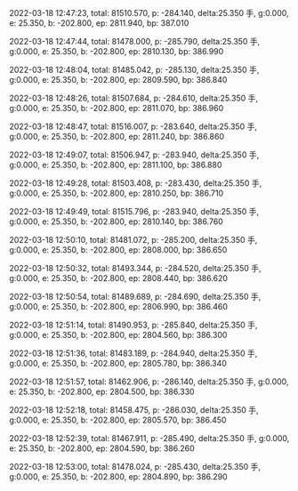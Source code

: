 2022-03-18 12:47:23, total: 81510.570, p: -284.140, delta:25.350 手, g:0.000, e: 25.350, b: -202.800, ep: 2811.940, bp: 387.010

2022-03-18 12:47:44, total: 81478.000, p: -285.790, delta:25.350 手, g:0.000, e: 25.350, b: -202.800, ep: 2810.130, bp: 386.990

2022-03-18 12:48:04, total: 81485.042, p: -285.130, delta:25.350 手, g:0.000, e: 25.350, b: -202.800, ep: 2809.590, bp: 386.840

2022-03-18 12:48:26, total: 81507.684, p: -284.610, delta:25.350 手, g:0.000, e: 25.350, b: -202.800, ep: 2811.070, bp: 386.960

2022-03-18 12:48:47, total: 81516.007, p: -283.640, delta:25.350 手, g:0.000, e: 25.350, b: -202.800, ep: 2811.240, bp: 386.860

2022-03-18 12:49:07, total: 81506.947, p: -283.940, delta:25.350 手, g:0.000, e: 25.350, b: -202.800, ep: 2811.100, bp: 386.880

2022-03-18 12:49:28, total: 81503.408, p: -283.430, delta:25.350 手, g:0.000, e: 25.350, b: -202.800, ep: 2810.250, bp: 386.710

2022-03-18 12:49:49, total: 81515.796, p: -283.940, delta:25.350 手, g:0.000, e: 25.350, b: -202.800, ep: 2810.140, bp: 386.760

2022-03-18 12:50:10, total: 81481.072, p: -285.200, delta:25.350 手, g:0.000, e: 25.350, b: -202.800, ep: 2808.000, bp: 386.650

2022-03-18 12:50:32, total: 81493.344, p: -284.520, delta:25.350 手, g:0.000, e: 25.350, b: -202.800, ep: 2808.440, bp: 386.620

2022-03-18 12:50:54, total: 81489.689, p: -284.690, delta:25.350 手, g:0.000, e: 25.350, b: -202.800, ep: 2806.990, bp: 386.460

2022-03-18 12:51:14, total: 81490.953, p: -285.840, delta:25.350 手, g:0.000, e: 25.350, b: -202.800, ep: 2804.560, bp: 386.300

2022-03-18 12:51:36, total: 81483.189, p: -284.940, delta:25.350 手, g:0.000, e: 25.350, b: -202.800, ep: 2805.780, bp: 386.340

2022-03-18 12:51:57, total: 81462.906, p: -286.140, delta:25.350 手, g:0.000, e: 25.350, b: -202.800, ep: 2804.500, bp: 386.330

2022-03-18 12:52:18, total: 81458.475, p: -286.030, delta:25.350 手, g:0.000, e: 25.350, b: -202.800, ep: 2805.570, bp: 386.450

2022-03-18 12:52:39, total: 81467.911, p: -285.490, delta:25.350 手, g:0.000, e: 25.350, b: -202.800, ep: 2804.590, bp: 386.260

2022-03-18 12:53:00, total: 81478.024, p: -285.430, delta:25.350 手, g:0.000, e: 25.350, b: -202.800, ep: 2804.890, bp: 386.290